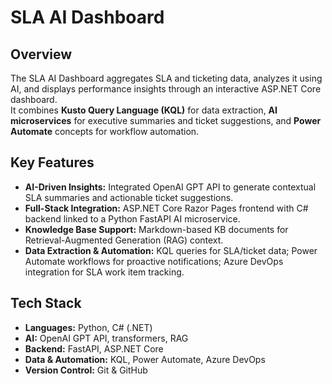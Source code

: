 # SLA AI Dashboard

## Overview  
The SLA AI Dashboard aggregates SLA and ticketing data, analyzes it using AI, and displays performance insights through an interactive ASP.NET Core dashboard.  
It combines **Kusto Query Language (KQL)** for data extraction, **AI microservices** for executive summaries and ticket suggestions, and **Power Automate** concepts for workflow automation.  

## Key Features  
- **AI-Driven Insights:** Integrated OpenAI GPT API to generate contextual SLA summaries and actionable ticket suggestions.  
- **Full-Stack Integration:** ASP.NET Core Razor Pages frontend with C# backend linked to a Python FastAPI AI microservice.  
- **Knowledge Base Support:** Markdown-based KB documents for Retrieval-Augmented Generation (RAG) context.  
- **Data Extraction & Automation:** KQL queries for SLA/ticket data; Power Automate workflows for proactive notifications; Azure DevOps integration for SLA work item tracking.  

## Tech Stack  
- **Languages:** Python, C# (.NET)  
- **AI:** OpenAI GPT API, transformers, RAG  
- **Backend:** FastAPI, ASP.NET Core  
- **Data & Automation:** KQL, Power Automate, Azure DevOps  
- **Version Control:** Git & GitHub  
